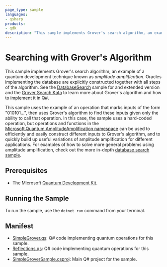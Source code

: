 ```yaml
---
page_type: sample
languages:
- qsharp
products:
- qdk
description: "This sample implements Grover's search algorithm, an example of a quantum development technique known as amplitude amplification."
---
```


# Searching with Grover's Algorithm

This sample implements Grover's search algorithm, an example of a quantum development technique known as _amplitude amplification_.
Oracles implementing the database are explicitly constructed together with all steps of the algorithm.
See the [DatabaseSearch](https://github.com/microsoft/Quantum/blob/master/samples/algorithms/database-search/README.md) sample for and extended version and the [Grover Search Kata]() to learn more about Grover's algorithm and how to implement it in Q#.

This sample uses the example of an operation that marks inputs of the form "010101…", then uses Grover's algorithm to find these inputs given only the ability to call that operation.
In this case, the sample uses a hard-coded operation, but operations and functions in the [Microsoft.Quantum.AmplitudeAmplification namespace](https://docs.microsoft.com/qsharp/api/qsharp/microsoft.quantum.amplitudeamplification) can be used to efficiently and easily construct different inputs to Grover's algorithm, and to quickly build up useful variations of amplitude amplification for different applications.
For examples of how to solve more general problems using amplitude amplification, check out the more in-depth [database search sample](https://github.com/microsoft/Quantum/tree/master/samples/algorithms/database-search).

## Prerequisites ##

- The Microsoft [Quantum Development Kit](https://docs.microsoft.com/quantum/install-guide/).

## Running the Sample ##

To run the sample, use the `dotnet run` command from your terminal.

## Manifest ##

- [SimpleGrover.qs](https://github.com/microsoft/Quantum/blob/master/samples/algorithms/simple-grover/SimpleGrover.qs): Q# code implementing quantum operations for this sample.
- [Reflections.qs](https://github.com/microsoft/Quantum/blob/master/samples/algorithms/simple-grover/Reflections.qs): Q# code implementing quantum operations for this sample.
- [SimpleGroverSample.csproj](https://github.com/microsoft/Quantum/blob/master/samples/algorithms/simple-grover/SimpleGroverSample.csproj): Main Q# project for the sample.
